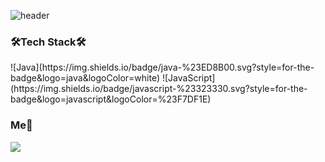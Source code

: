 ![header](https://capsule-render.vercel.app/api?type=rounded&color=auto&height=100&section=header&text=DaesungOh&fontSize=30px)
<h3>🛠Tech Stack🛠</h3>
![Java](https://img.shields.io/badge/java-%23ED8B00.svg?style=for-the-badge&logo=java&logoColor=white)
![JavaScript](https://img.shields.io/badge/javascript-%23323330.svg?style=for-the-badge&logo=javascript&logoColor=%23F7DF1E)
<h3>Me👋</h3>
<a href="https://blog.naver.com/dheotjd4824"><img src="https://img.shields.io/badge/Blog-3DDC84?style=flat-square&logo=Blogger&logoColor=white"/></a>

